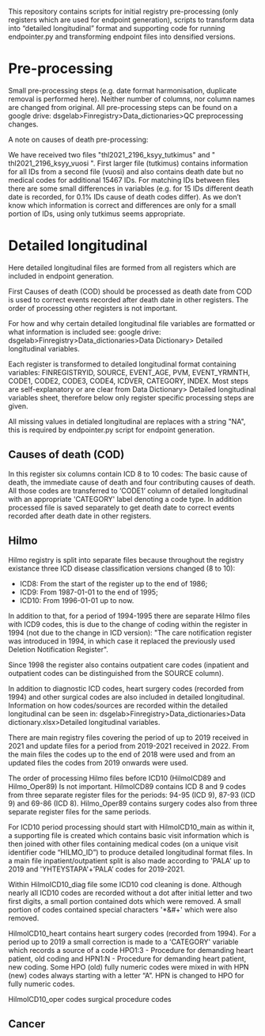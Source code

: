 This repository contains scripts for initial registry pre-processing (only registers which are used for endpoint generation), scripts to transform data into “detailed longitudinal” format and supporting code for running endpointer.py and transforming endpoint files into densified versions.

# Pre-processing
Small pre-processing steps (e.g. date format harmonisation, duplicate removal is performed here). Neither number of columns, nor column names are changed from original.
All pre-processing steps can be found on a google drive: dsgelab>Finregistry>Data_dictionaries>QC preprocessing changes. 

A note on causes of death pre-processing:

We have received two files "thl2021_2196_ksyy_tutkimus" and " thl2021_2196_ksyy_vuosi ". First larger file (tutkimus) contains information for all IDs from a second file (vuosi) and also contains death date but no medical codes for additional 15467 IDs.  For matching IDs between files there are some small differences in variables (e.g. for 15 IDs different death date is recorded, for 0.1% IDs cause of death codes differ). As we don’t know which information is correct and differences are only for a small portion of IDs, using only tutkimus seems appropriate.

# Detailed longitudinal 

Here detailed longitudinal files are formed from all registers which are included in endpoint generation.

First Causes of death (COD) should be processed as death date from COD is used to correct events recorded after death date in other registers. The order of processing other registers is not important. 

For how and why certain detailed longitudinal file variables are formatted or what information is included see: google drive: dsgelab>Finregistry>Data_dictionaries>Data Dictionary> Detailed longitudinal variables.

Each register is transformed to detailed longitudinal format containing variables: FINREGISTRYID, SOURCE, EVENT_AGE, PVM, EVENT_YRMNTH, CODE1, CODE2, CODE3, CODE4, ICDVER, CATEGORY, INDEX. Most steps are self-explanatory or are clear from Data Dictionary> Detailed longitudinal variables sheet, therefore below only register specific processing steps are given.

All missing values in detialed longitudinal are replaces with a string "NA", this is required by endpointer.py script for endpoint generation. 

##  Causes of death (COD)

In this register six columns contain ICD 8 to 10 codes: The basic cause of death, the immediate cause of death and four contributing causes of death. All those codes are transferred to ‘CODE1’ column of detailed longitudinal with an appropriate 'CATEGORY' label denoting a code type. 
In addition processed file is saved separately to get death date to correct events recorded after death date in other registers.


## Hilmo 

Hilmo registry is split into separate files because throughout the registry existance three ICD disease classification versions changed (8 to 10):
* ICD8: From the start of the register up to the end of 1986;
* ICD9: From 1987-01-01 to the end of 1995;
* ICD10: From 1996-01-01 up to now.

In addition to that, for a period of 1994-1995 there are separate Hilmo files with ICD9 codes, this is due to the change of coding within the register in 1994 (not due to the change in ICD version): "The care notification register was introduced in 1994, in which case it replaced the previously used Deletion Notification Register".

Since 1998 the register also contains outpatient care codes (inpatient and outpatient codes can be distinguished from the SOURCE column).

In addition to diagnostic ICD codes, heart surgery codes (recorded from 1994) and other surgical codes are also included in detailed longitudinal. Information on how codes/sources are recorded within the detailed longitudinal can be seen in: dsgelab>Finregistry>Data_dictionaries>Data dictionary.xlsx>Detailed longitudinal variables.

There are main registry files covering the period of up to 2019 received in 2021 and update files for a period from 2019-2021 received in 2022. From the main files the codes up to the end of 2018 were used and from an updated files the codes from 2019 onwards were used.

The order of processing Hilmo files before ICD10 (HilmoICD89 and Hilmo_Oper89) Is not important. HilmoICD89 contains ICD 8 and 9 codes from three separate register files for the periods: 94-95 (ICD 9), 87-93 (ICD 9) and 69-86 (ICD 8). Hilmo_Oper89 contains surgery codes also from three separate register files for the same periods.

For ICD10 period processing should start with HilmoICD10_main as within it, a supporting file is created which contains basic visit information which is then joined with other files containing medical codes (on a unique visit identifier code “HILMO_ID”) to produce detailed longitudinal format files. In a main file inpatient/outpatient split is also made according to 'PALA' up to 2019 and 'YHTEYSTAPA'+’PALA’ codes for 2019-2021. 

Within HilmoICD10_diag file some ICD10 cod cleaning is done. Although nearly all ICD10 codes are recorded without a dot after initial letter and two first digits, a small portion contained dots which were removed. A small portion of codes contained special characters '*&#+' which were also removed. 

HilmoICD10_heart contains heart surgery codes (recorded from 1994). For a period up to 2019 a small correction is made to a 'CATEGORY' variable which records a source of a code  HPO1:3 - Procedure for demanding heart patient, old coding and HPN1:N - Procedure for demanding heart patient, new coding. Some HPO (old) fully numeric codes were mixed in with HPN (new) codes always starting with a letter “A”. HPN is changed to HPO for fully numeric codes.

HilmoICD10_oper codes surgical procedure codes

## Cancer
